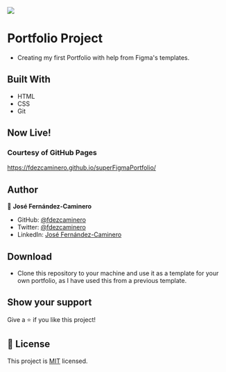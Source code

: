 ![](https://img.shields.io/badge/Microverse-blueviolet)

# Portfolio Project

* Creating my first Portfolio with help from Figma's templates.

## Built With

- HTML
- CSS
- Git

## Now Live!

### Courtesy of GitHub Pages

https://fdezcaminero.github.io/superFigmaPortfolio/


## Author

👤 **José Fernández-Caminero**

- GitHub: [@fdezcaminero](https://github.com/fdezcaminero)
- Twitter: [@fdezcaminero](https://twitter.com/fdezcaminero)
- LinkedIn: [José Fernández-Caminero](https://www.linkedin.com/in/fdezcaminero/)

## Download

- Clone this repository to your machine and use it as a template for your own portfolio, as I have used this from a previous template.

## Show your support

Give a ⭐️ if you like this project!

## 📝 License

This project is [MIT](./MIT.md) licensed.
